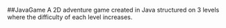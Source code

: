 ##JavaGame
 A 2D adventure game created in Java structured on 3 levels where the difficulty of each level increases.
